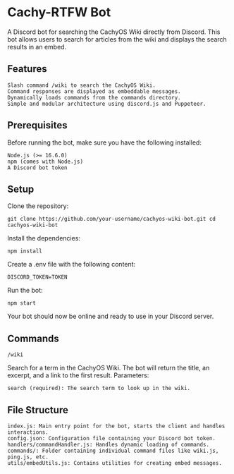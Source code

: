 # Cachy-RTFW Bot

A Discord bot for searching the CachyOS Wiki directly from Discord. This bot allows users to search for articles from the wiki and displays the search results in an embed.

## Features

    Slash command /wiki to search the CachyOS Wiki.
    Command responses are displayed as embeddable messages.
    Dynamically loads commands from the commands directory.
    Simple and modular architecture using discord.js and Puppeteer.

## Prerequisites

Before running the bot, make sure you have the following installed:

    Node.js (>= 16.6.0)
    npm (comes with Node.js)
    A Discord bot token

## Setup
Clone the repository:

``` git clone https://github.com/your-username/cachyos-wiki-bot.git cd cachyos-wiki-bot ```

Install the dependencies:

``` npm install ```

Create a .env file with the following content:

```DISCORD_TOKEN=TOKEN```

Run the bot:

``` npm start ```

Your bot should now be online and ready to use in your Discord server.

## Commands
`/wiki`

Search for a term in the CachyOS Wiki. The bot will return the title, an excerpt, and a link to the first result.
Parameters:

    search (required): The search term to look up in the wiki.

## File Structure

    index.js: Main entry point for the bot, starts the client and handles interactions.
    config.json: Configuration file containing your Discord bot token.
    handlers/commandHandler.js: Handles dynamic loading of commands.
    commands/: Folder containing individual command files like wiki.js, ping.js, etc.
    utils/embedUtils.js: Contains utilities for creating embed messages.
